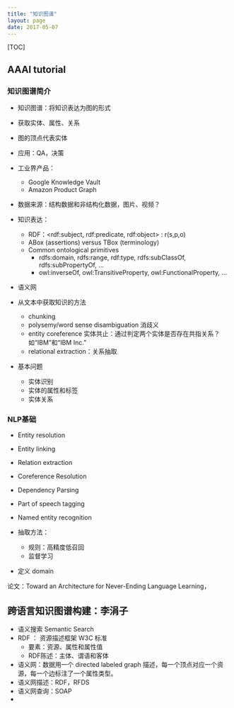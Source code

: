 ```yaml
---
title: "知识图谱"
layout: page
date: 2017-05-07
---
```

[TOC]

## AAAI tutorial
### 知识图谱简介
- 知识图谱：将知识表达为图的形式
- 获取实体、属性、关系
- 图的顶点代表实体

- 应用：QA，决策
- 工业界产品：
    - Google Knowledge Vault
    - Amazon Product Graph

- 数据来源：结构数据和非结构化数据，图片、视频？
- 知识表达：
    - RDF：<rdf:subject, rdf:predicate, rdf:object> : r(s,p,o)
    - ABox (assertions) versus TBox (terminology)
    - Common ontological primitives
        - rdfs:domain, rdfs:range, rdf:type, rdfs:subClassOf, rdfs:subPropertyOf, ...
        - owl:inverseOf, owl:TransitiveProperty, owl:FunctionalProperty, ...
- 语义网
- 从文本中获取知识的方法
    - chunking
    - polysemy/word sense disambiguation 消歧义
    - entity coreference 实体共止：通过判定两个实体是否存在共指关系？如“IBM”和“IBM Inc.”
    - relational extraction：关系抽取

- 基本问题
    - 实体识别
    - 实体的属性和标签
    - 实体关系

### NLP基础
- Entity resolution
- Entity linking
- Relation extraction
- Coreference Resolution
- Dependency Parsing
- Part of speech tagging
- Named entity recognition

- 抽取方法：
    - 规则：高精度低召回
    - 监督学习

- 定义 domain


论文：Toward an Architecture for Never-Ending Language Learning，


## 跨语言知识图谱构建：李涓子
- 语义搜索 Semantic Search
- RDF ： 资源描述框架 W3C 标准
    - 要素：资源、属性和属性值
    - RDF陈述：主体、谓语和客体
- 语义网：数据用一个 directed labeled graph 描述，每一个顶点对应一个资源，每一个边标注了一个属性类型。
- 语义网描述：RDF，RFDS
- 语义网查询：SOAP
-  

